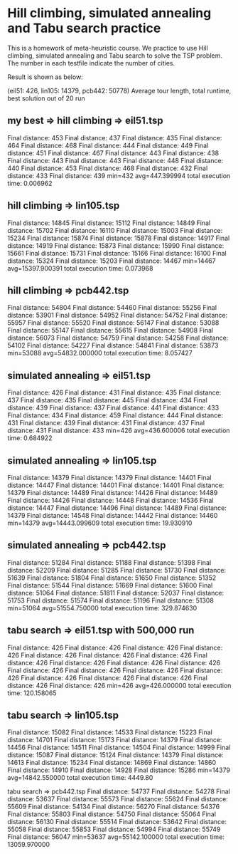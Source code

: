 # Hill climbing, simulated annealing and Tabu search practice
This is a homework of meta-heuristic course.
We practice to use Hill climbing, simulated annealing and Tabu search to solve the TSP problem.
The number in each testfile indicate the number of cities.

Result is shown as below:

(eil51: 426, lin105: 14379, pcb442: 50778) 
Average tour length, total runtime, best solution out of 20 run

my best =>
hill climbing => eil51.tsp
---------------------
Final distance: 453
Final distance: 437
Final distance: 435
Final distance: 464
Final distance: 468
Final distance: 444
Final distance: 449
Final distance: 451
Final distance: 467
Final distance: 443
Final distance: 438
Final distance: 443
Final distance: 443
Final distance: 448
Final distance: 440
Final distance: 453
Final distance: 468
Final distance: 432
Final distance: 433
Final distance: 439
min=432 avg=447.399994
total execution time: 0.006962


hill climbing => lin105.tsp
---------------------
Final distance: 14845
Final distance: 15112
Final distance: 14849
Final distance: 15702
Final distance: 16110
Final distance: 15003
Final distance: 15234
Final distance: 15874
Final distance: 15878
Final distance: 14917
Final distance: 14919
Final distance: 15873
Final distance: 15990
Final distance: 15661
Final distance: 15731
Final distance: 15166
Final distance: 16100
Final distance: 15324
Final distance: 15203
Final distance: 14467
min=14467 avg=15397.900391
total execution time: 0.073968

hill climbing => pcb442.tsp
---------------------
Final distance: 54804
Final distance: 54460
Final distance: 55256
Final distance: 53901
Final distance: 54952
Final distance: 54752
Final distance: 55957
Final distance: 55520
Final distance: 56147
Final distance: 53088
Final distance: 55147
Final distance: 55615
Final distance: 54908
Final distance: 56073
Final distance: 54759
Final distance: 54258
Final distance: 54102
Final distance: 54227
Final distance: 54841
Final distance: 53873
min=53088 avg=54832.000000
total execution time: 8.057427


simulated annealing => eil51.tsp
---------------------
Final distance: 426
Final distance: 431
Final distance: 435
Final distance: 437
Final distance: 435
Final distance: 445
Final distance: 434
Final distance: 439
Final distance: 437
Final distance: 441
Final distance: 433
Final distance: 434
Final distance: 459
Final distance: 444
Final distance: 431
Final distance: 439
Final distance: 431
Final distance: 437
Final distance: 431
Final distance: 433
min=426 avg=436.600006
total execution time: 0.684922

simulated annealing => lin105.tsp
---------------------
Final distance: 14379
Final distance: 14379
Final distance: 14401
Final distance: 14447
Final distance: 14401
Final distance: 14401
Final distance: 14379
Final distance: 14489
Final distance: 14426
Final distance: 14489
Final distance: 14426
Final distance: 14448
Final distance: 14536
Final distance: 14447
Final distance: 14496
Final distance: 14489
Final distance: 14379
Final distance: 14548
Final distance: 14442
Final distance: 14460
min=14379 avg=14443.099609
total execution time: 19.930910


simulated annealing => pcb442.tsp
---------------------
Final distance: 51284
Final distance: 51188
Final distance: 51398
Final distance: 52209
Final distance: 51285
Final distance: 51730
Final distance: 51639
Final distance: 51804
Final distance: 51650
Final distance: 51352
Final distance: 51544
Final distance: 51669
Final distance: 51600
Final distance: 51064
Final distance: 51811
Final distance: 52037
Final distance: 51753
Final distance: 51574
Final distance: 51196
Final distance: 51308
min=51064 avg=51554.750000
total execution time: 329.874630


tabu search => eil51.tsp with 500,000 run
---------------------
Final distance: 426
Final distance: 426
Final distance: 426
Final distance: 426
Final distance: 426
Final distance: 426
Final distance: 426
Final distance: 426
Final distance: 426
Final distance: 426
Final distance: 426
Final distance: 426
Final distance: 426
Final distance: 426
Final distance: 426
Final distance: 426
Final distance: 426
Final distance: 426
Final distance: 426
Final distance: 426
min=426 avg=426.000000
total execution time: 120.158065

tabu search => lin105.tsp
---------------------------
Final distance: 15082
Final distance: 14533
Final distance: 15223
Final distance: 14701
Final distance: 15173
Final distance: 14379
Final distance: 14456
Final distance: 14511
Final distance: 14504
Final distance: 14999
Final distance: 15087
Final distance: 15124
Final distance: 14379
Final distance: 14613
Final distance: 15234
Final distance: 14869
Final distance: 14860
Final distance: 14910
Final distance: 14928
Final distance: 15286
min=14379 avg=14842.550000
total execution time: 4449.80

tabu search => pcb442.tsp
Final distance: 54737
Final distance: 54278
Final distance: 53637
Final distance: 55573
Final distance: 55624
Final distance: 55609
Final distance: 54134
Final distance: 56270
Final distance: 54376
Final distance: 55803
Final distance: 54750
Final distance: 55064
Final distance: 56130
Final distance: 55514
Final distance: 53642
Final distance: 55058
Final distance: 55853
Final distance: 54994
Final distance: 55749
Final distance: 56047
min=53637 avg=55142.100000
total execution time: 13059.970000

